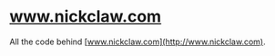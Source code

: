 www.nickclaw.com
================

All the code behind [www.nickclaw.com](http://www.nickclaw.com).
